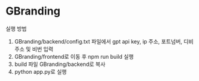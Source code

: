# GBranding

실행 방법
1. GBranding/backend/config.txt 파일에서 gpt api key, ip 주소, 포트넘버, 디비 주소 및 비번 입력
2. GBranding/frontend로 이동 후 npm run build 실행
3. build 파일 GBranding/backend로 복사
4. python app.py로 실행
